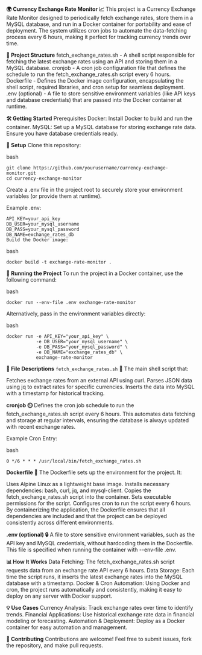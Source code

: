 **🌍 Currency Exchange Rate Monitor 📈**
This project is a Currency Exchange Rate Monitor designed to periodically fetch exchange rates, store them in a MySQL database, and run in a Docker container for portability and ease of deployment. The system utilizes cron jobs to automate the data-fetching process every 6 hours, making it perfect for tracking currency trends over time.

**📁 Project Structure**
fetch_exchange_rates.sh - A shell script responsible for fetching the latest exchange rates using an API and storing them in a MySQL database.
cronjob - A cron job configuration file that defines the schedule to run the fetch_exchange_rates.sh script every 6 hours.
Dockerfile - Defines the Docker image configuration, encapsulating the shell script, required libraries, and cron setup for seamless deployment.
.env (optional) - A file to store sensitive environment variables (like API keys and database credentials) that are passed into the Docker container at runtime.

**🛠️ Getting Started**
Prerequisites
Docker: Install Docker to build and run the container.
MySQL: Set up a MySQL database for storing exchange rate data. Ensure you have database credentials ready.

**🧾 Setup**
Clone this repository:

bash
```
git clone https://github.com/yourusername/currency-exchange-monitor.git
cd currency-exchange-monitor
```

Create a .env file in the project root to securely store your environment variables (or provide them at runtime).

Example .env:
```
API_KEY=your_api_key
DB_USER=your_mysql_username
DB_PASS=your_mysql_password
DB_NAME=exchange_rates_db
Build the Docker image:
```

bash
```
docker build -t exchange-rate-monitor .
```

**🚀 Running the Project**
To run the project in a Docker container, use the following command:

bash
```
docker run --env-file .env exchange-rate-monitor
```
Alternatively, pass in the environment variables directly:

bash
```
docker run -e API_KEY="your_api_key" \
           -e DB_USER="your_mysql_username" \
           -e DB_PASS="your_mysql_password" \
           -e DB_NAME="exchange_rates_db" \
           exchange-rate-monitor
```

**📝 File Descriptions**
`fetch_exchange_rates.sh` 📜
The main shell script that:

Fetches exchange rates from an external API using curl.
Parses JSON data using jq to extract rates for specific currencies.
Inserts the data into MySQL with a timestamp for historical tracking.

**cronjob ⏲️**
Defines the cron job schedule to run the fetch_exchange_rates.sh script every 6 hours. This automates data fetching and storage at regular intervals, ensuring the database is always updated with recent exchange rates.

Example Cron Entry:

bash
```
0 */6 * * * /usr/local/bin/fetch_exchange_rates.sh
```

**Dockerfile 🐳**
The Dockerfile sets up the environment for the project. It:

Uses Alpine Linux as a lightweight base image.
Installs necessary dependencies: bash, curl, jq, and mysql-client.
Copies the fetch_exchange_rates.sh script into the container.
Sets executable permissions for the script.
Configures cron to run the script every 6 hours.
By containerizing the application, the Dockerfile ensures that all dependencies are included and that the project can be deployed consistently across different environments.

**.env (optional) 🔒**
A file to store sensitive environment variables, such as the API key and MySQL credentials, without hardcoding them in the Dockerfile. This file is specified when running the container with --env-file .env.

**📊 How It Works**
Data Fetching: The fetch_exchange_rates.sh script requests data from an exchange rate API every 6 hours.
Data Storage: Each time the script runs, it inserts the latest exchange rates into the MySQL database with a timestamp.
Docker & Cron Automation: Using Docker and cron, the project runs automatically and consistently, making it easy to deploy on any server with Docker support.

**💡 Use Cases**
Currency Analysis: Track exchange rates over time to identify trends.
Financial Applications: Use historical exchange rate data in financial modeling or forecasting.
Automation & Deployment: Deploy as a Docker container for easy automation and management.

**🤝 Contributing**
Contributions are welcome! Feel free to submit issues, fork the repository, and make pull requests.
